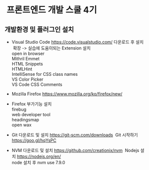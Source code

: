#  프론트엔드 개발 스쿨 4기
## 개발환경 및 플러그인 설치
* Visual Studio Code <https://code.visualstudio.com/>  다운로드 후 설치  
  확장 -> 실습에 도움이되는 Extension 설치  
  open in browser   
  Mithril Emmet    
  HTML Snippets  
  HTMLHint    
  IntelliSense for CSS class names   
  VS Color Picker   
  VS Code CSS Comments  
  
* Mozilla Firefox <https://www.mozilla.org/ko/firefox/new/>  
* Firefox 부가기능 설치  
  firebug  
  web developer tool  
  headingsmap  
  open wax

* Git 다운로드 및 설치 <https://git-scm.com/downloads>  
  Git 시작하기 <https://goo.gl/hqYsPC>    
 
* NVM 다운로드 및 설치 <https://github.com/creationix/nvm>  
  Nodejs 설치 <https://nodejs.org/en/>  
  node 설치 후 nvm use 7.9.0  
 
